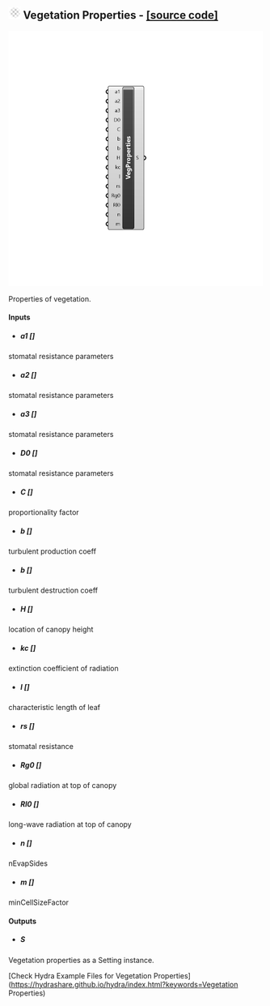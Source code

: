 ## ![](../../images/icons/Vegetation_Properties.png) Vegetation Properties - [[source code]](C:\Users\pkastner\Documents\GitHub\Eddy3D\UMCF/Vegetation%20Properties.py)

![](../../images/components/Vegetation_Properties.png)

Properties of vegetation.

#### Inputs
* ##### a1 []
stomatal resistance parameters
* ##### a2 []
stomatal resistance parameters
* ##### a3 []
stomatal resistance parameters
* ##### D0 []
stomatal resistance parameters
* ##### C []
proportionality factor
* ##### b []
turbulent production coeff
* ##### b []
turbulent destruction coeff
* ##### H []
location of canopy height
* ##### kc []
extinction coefficient of radiation
* ##### l []
characteristic length of leaf
* ##### rs []
stomatal resistance
* ##### Rg0 []
global radiation at top of canopy
* ##### Rl0 []
long-wave radiation at top of canopy
* ##### n []
nEvapSides
* ##### m []
minCellSizeFactor

#### Outputs
* ##### S
Vegetation properties as a Setting instance.


[Check Hydra Example Files for Vegetation Properties](https://hydrashare.github.io/hydra/index.html?keywords=Vegetation Properties)